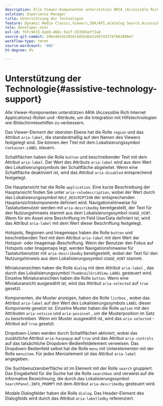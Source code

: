 ```yaml
---
description: Alle Viewer-Komponenten unterstützen ARIA (Accessible Rich Internet Applications)-Rollen und -Attribute, um die Integration mit Hilfstechnologien wie Bildschirmlesehilfen zu verbessern.
solution: Experience Manager
title: Unterstützung der Technologie
feature: Dynamic Media Classic,Viewers,SDK/API,eCatalog Search,Accessibility
role: Developer,User
exl-id: fbfc9415-6ab8-466c-9a1f-d33565eff2a4
source-git-commit: 206e4643e3926cb85b4be2189743578f88180be7
workflow-type: tm+mt
source-wordcount: '402'
ht-degree: 0%

---
```


# Unterstützung der Technologie{#assistive-technology-support}

Alle Viewer-Komponenten unterstützen ARIA (Accessible Rich Internet Applications)-Rollen und -Attribute, um die Integration mit Hilfstechnologien wie Bildschirmlesehilfen zu verbessern.

Das Viewer-Element der obersten Ebene hat die Rolle `region` und das Attribut `aria-label`, die standardmäßig auf den Namen des Viewers festgelegt sind. Sie können den Titel mit dem Lokalisierungssymbol `Container.LABEL` steuern.

Schaltflächen haben die Rolle `button` und beschreibender Text mit dem Attribut `aria-label`. Der Wert des Attributs `aria-label` wird aus dem Wert des Lokalisierungssymbols der Schaltfläche abgeleitet. Wenn eine Schaltfläche deaktiviert ist, wird das Attribut `aria-disabled` entsprechend festgelegt.

Die Hauptansicht hat die Rolle `application`. Eine kurze Beschreibung der Hauptansicht finden Sie unter `aria-roledescription`, wobei der Wert durch das Lokalisierungssymbol `ROLE_DESCRIPTION` der entsprechenden Hauptansichtskomponente definiert wird. Navigationshinweise für Tastaturbenutzer werden mit `aria-describedby` bereitgestellt, der Text für den Nutzungshinweis stammt aus dem Lokalisierungssymbol `USAGE_HINT`. Wenn für ein Asset eine Beschriftung im Feld UserData definiert ist, wird das Attribut `aria-label` mit dem Wert dieser Beschriftung festgelegt.

Hotspots, Regionen und Imagemaps haben die Rolle `button` und beschreibenden Text mit dem Attribut `aria-label` mit dem Wert der Hotspot- oder Imagemap-Beschriftung. Wenn der Benutzer den Fokus auf Hotspots oder Imagemaps legt, werden Navigationshinweise für Tastaturbenutzer mit `aria-describedby` bereitgestellt, wobei der Text für den Nutzungshinweis aus dem Lokalisierungssymbol `USAGE_HINT` stammt.

Miniaturansichten haben die Rolle `dialog` mit dem Attribut `aria-label` , das durch das Lokalisierungssymbol `ThumbnailGridView.LABEL` gesteuert wird. Einzelne Miniaturansichten haben die Rolle `button`. Wenn eine Miniaturansicht ausgewählt ist, wird das Attribut `aria-selected` auf `true` gesetzt.

Komponenten, die Muster anzeigen, haben die Rolle `listbox` , wobei das Attribut `aria-label` auf den Wert des Lokalisierungssymbols `LABEL` dieser Komponente gesetzt ist. Einzelne Muster haben die Rolle `option` mit den Attributen `aria-setsize` und `aria-posinset` , um die Musterposition im Satz zu beschreiben. Wenn ein Muster ausgewählt ist, wird das `aria-selected` -Attribut auf `true` gesetzt.

Dropdown-Listen werden durch Schaltflächen aktiviert, wobei das zusätzliche Attribut `aria-haspopup` auf `true` und das Attribut `aria-controls` auf das tatsächliche Dropdown-Bedienfeldelement verweisen. Das Dropdown-Bedienfeld selbst hat die Rolle `menu` mit Unterelementen mit der Rolle `menuitem`. Für jedes Menüelement ist das Attribut `aria-label` angegeben.

Die Suchbenutzeroberfläche ist im Element mit der Rolle `search` gruppiert. Das Eingabefeld für die Suche hat die Rolle `searchbox` und verweist auf die informative Bezeichnung, die durch das Lokalisierungssymbol `SearchPanel.INFO_PROMPT` mit dem Attribut `aria-describedby` gesteuert wird.

Modale Dialogfelder haben die Rolle `dialog`. Das Header-Element des Dialogfelds wird durch das Attribut `aria-labelledby` referenziert.
